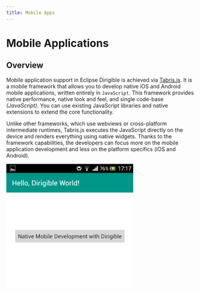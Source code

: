 ```yaml
---
title: Mobile Apps
---
```


Mobile Applications
===

Overview
---

Mobile application support in Eclipse Dirigible is achieved via [Tabris.js](http://tabrisjs.com). It is a mobile framework that allows you to develop native iOS and Android mobile applications, written entirely in `JavaScript`. This framework provides native performance, native look and feel, and single code-base _(JavaScript)_. You can use existing JavaScript libraries and native extensions to extend the core functionality.

Unlike other frameworks, which use webviews or cross-platform intermediate runtimes, Tabris.js executes the JavaScript directly on the device and renders everything using native widgets. Thanks to the framework capabilities, the developers can focus more on the mobile application development and less on the platform specifics (iOS and Android).

![Mobile App](../../images/mobile_app.png)
